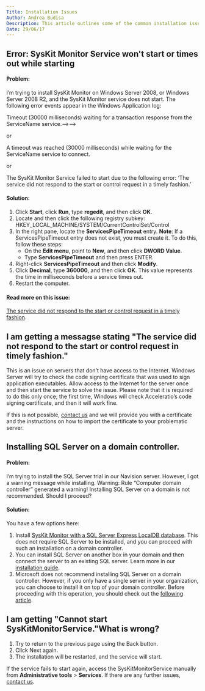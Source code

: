 ```yaml
---
Title: Installation Issues
Author: Andrea Budisa
Description: This article outlines some of the common installation issues.
Date: 29/06/17
---
```

## Error: SysKit Monitor Service won't start or times out while starting

#### Problem:

I’m trying to install SysKit Monitor on Windows Server 2008, or Windows Server 2008 R2, and the SysKit Monitor service does not start. The following error events appear in the Windows Application log:

Timeout (30000 milliseconds) waiting for a transaction response from the ServiceName service.-->-->

or

A timeout was reached (30000 milliseconds) while waiting for the ServiceName service to connect.

or

The SysKit Monitor Service failed to start due to the following error:
‘The service did not respond to the start or control request in a timely fashion.’

#### Solution:

1. Click __Start__, click __Run__, type __regedit__, and then click __OK__.
1. Locate and then click the following registry subkey: HKEY_LOCAL_MACHINE/SYSTEM/CurrentControlSet/Control
1. In the right pane, locate the __ServicesPipeTimeout__ entry.
__Note__: If a ServicesPipeTimeout entry does not exist, you must create it. To do this, follow these steps:
   * On the __Edit menu__, point to __New__, and then click __DWORD Value__.
   * Type __ServicesPipeTimeout__ and then press ENTER.
1. Right-click __ServicesPipeTimeout__ and then click __Modify__.
1. Click __Decimal__, type __360000__, and then click __OK__.
This value represents the time in milliseconds before a service times out.
1. Restart the computer.

#### Read more on this issue:

[The service did not respond to the start or control request in a timely fashion](#internal/troubleshooting/installation-issues).

## I am getting a messagse stating "The service did not respond to the start or control request in timely fashion."

This is an issue on servers that don’t have access to the Internet. Windows Server will try to check the code signing certificate that was used to sign application executables. Allow access to the Internet for the server once and then start the service to solve the issue. Please note that it is required to do this only once; the first time, Windows will check Acceleratio’s code signing certificate, and then it will work fine.

If this is not possible, [contact us](https://www.syskit.com/support/contact-us/) and we will provide you with a certificate and the instructions on how to import the certificate to your problematic server.

## Installing SQL Server on a domain controller.

#### Problem:

I’m trying to install the SQL Server trial in our Navision server. However, I got a warning message while installing.
Warning: Rule “Computer domain controller” generated a warning! Installing SQL Server on a domain is not recommended.
Should I proceed?

#### Solution:

You have a few options here:

1. Install [SysKit Monitor with a SQL Server Express LocalDB database](#internal/installation-configuration/install-wizard/install-monitor). This does not require SQL Server to be installed, and you can proceed with such an installation on a domain controller.
1. You can install SQL Server on another box in your domain and then connect the server to an existing SQL server. Learn more in our [installation guide](#internal/installation-configuration/install-wizard/install-monitor).
3. Microsoft does not recommend installing SQL Server on a domain controller. However, if you only have a single server in your organization, you can choose to install it on top of your domain controller. Before proceeding with this operation, you should check out the [following article](https://docs.microsoft.com/en-us/sql/sql-server/install/hardware-and-software-requirements-for-installing-sql-server#DC_support).

## I am getting "Cannot start SysKitMonitorService."What is wrong?

1. Try to return to the previous page using the Back button.
1. Click Next again.
1. The installation will be restarted, and the service will start.

If the service fails to start again, access the SysKitMonitorService manually from __Administrative tools__ > __Services__. If there are any further issues, [contact us](https://www.syskit.com/support/contact-us/).